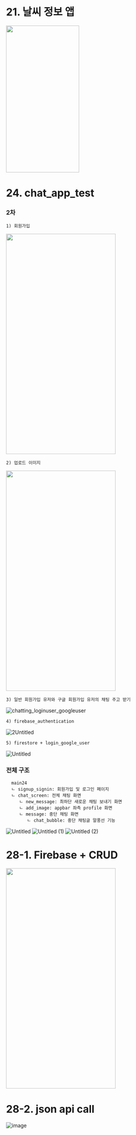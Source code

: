 # 21. 날씨 정보 앱
<img src="https://user-images.githubusercontent.com/43669992/225688132-de6542b8-6135-4c1b-a583-bc2408ae1f7d.gif" width="200" height="400"/>

# 24. chat_app_test
### 2차 
    1) 회원가입
<img src="https://user-images.githubusercontent.com/43669992/227701180-0fe71d53-4008-428c-9ef9-1cdc2426b76e.gif" width="300" height="600"/>

    2) 업로드 이미지
<img src="https://user-images.githubusercontent.com/43669992/227701185-cd194cea-0eab-4573-984d-42c90fd3eeab.gif" width="300" height="600"/>

    3) 일반 회원가입 유저와 구글 회원가입 유저의 채팅 주고 받기
![chatting_loginuser_googleuser](https://user-images.githubusercontent.com/43669992/227701186-e21f94b3-e73f-4a41-85d8-2c08d0cae146.gif)

    4) firebase_authentication
![2Untitled](https://user-images.githubusercontent.com/43669992/227703701-09282034-3e88-4cd6-addc-76a9c7d1eab7.png)

    5) firestore + login_google_user
![Untitled](https://user-images.githubusercontent.com/43669992/227702901-b2111759-b4d6-47b3-bdb4-53faf8745ba0.png)

### 전체 구조
      main24
      ㄴ signup_signin: 회원가입 및 로그인 페이지
      ㄴ chat_screen: 전체 채팅 화면
         ㄴ new_message: 최하단 새로운 채팅 보내기 화면
         ㄴ add_image: appbar 좌측 profile 화면
         ㄴ message: 중단 채팅 화면
            ㄴ chat_bubble: 중단 채팅글 말풍선 기능
![Untitled](https://user-images.githubusercontent.com/43669992/227764230-79b7aafd-514b-4354-9fb6-7a0eb3cb1a9d.png)
![Untitled (1)](https://user-images.githubusercontent.com/43669992/227764235-6d08d273-f254-4cdf-86cf-75958725cdb9.png)
![Untitled (2)](https://user-images.githubusercontent.com/43669992/227764237-26ddeb5d-50e3-44a4-b1ec-fa530ec4abae.png)

# 28-1. Firebase + CRUD
<img src="https://user-images.githubusercontent.com/43669992/228793605-6b0897a0-89c3-4673-9c26-30f23f9f72d1.gif" width="300" height="600"/>

# 28-2. json api call 
![image](https://user-images.githubusercontent.com/43669992/228797536-d011ce5f-b1fe-472e-95d5-df1be639adc8.png)
